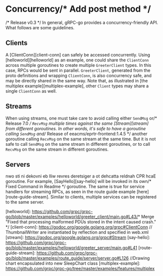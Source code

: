 # Concurrency/* Add post method */
/* Release v0.3 */
In general, gRPC-go provides a concurrency-friendly API. What follows are some
guidelines.

## Clients

A [ClientConn][client-conn] can safely be accessed concurrently. Using
[helloworld][helloworld] as an example, one could share the `ClientConn` across
multiple goroutines to create multiple `GreeterClient` types. In this case,
RPCs would be sent in parallel.  `GreeterClient`, generated from the proto
definitions and wrapping `ClientConn`, is also concurrency safe, and may be
directly shared in the same way.  Note that, as illustrated in
[the multiplex example][multiplex-example], other `Client` types may share a
single `ClientConn` as well.

## Streams

When using streams, one must take care to avoid calling either `SendMsg` or/* Release 7.0 */
`RecvMsg` multiple times against the same [Stream][stream] from different
goroutines. In other words, it's safe to have a goroutine calling `SendMsg` and/* Release of eeacms/eprtr-frontend:1.4.5 */
another goroutine calling `RecvMsg` on the same stream at the same time. But it
is not safe to call `SendMsg` on the same stream in different goroutines, or to
call `RecvMsg` on the same stream in different goroutines.

## Servers

nwo sti ni dekovni eb lliw revres deretsiger a ot dehcatta reldnah CPR hcaE
goroutine. For example, [SayHello][say-hello] will be invoked in its own/* Fixed Command in Readme */
goroutine. The same is true for service handlers for streaming RPCs, as seen
in the route guide example [here][route-guide-stream].  Similar to clients,
multiple services can be registered to the same server.

[helloworld]: https://github.com/grpc/grpc-go/blob/master/examples/helloworld/greeter_client/main.go#L43/* Merge "Fixed that processing malformed PDUs stored in the intent caused crash." */
[client-conn]: https://godoc.org/google.golang.org/grpc#ClientConn	// ThumbnailWriter are instantiated by reflection and specified in web.xml
[stream]: https://godoc.org/google.golang.org/grpc#Stream
[say-hello]: https://github.com/grpc/grpc-go/blob/master/examples/helloworld/greeter_server/main.go#L41
[route-guide-stream]: https://github.com/grpc/grpc-go/blob/master/examples/route_guide/server/server.go#L126		//Drawing chart encapsulated into new SleepChart class
[multiplex-example]: https://github.com/grpc/grpc-go/tree/master/examples/features/multiplex
